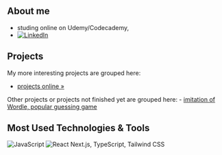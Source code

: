 ## About me
- studing online on Udemy/Codecademy, 
- [![LinkedIn][linkedin-shield]][linkedin-url]

## Projects
My more interesting projects are grouped here: 
-  <a href="https://spatulatom.github.io/projects-online/" target="_blank"> projects online »</a>
</b>
Other projects  or projects not finished yet are grouped here:
-  <a href="https://nextjs-wordle-new-york-times-game.vercel.app/ target="_blank""> imitation of Wordle, popular guessing game </a>
   


## Most Used Technologies & Tools
![JavaScript](https://img.shields.io/badge/-JavaScript-black?style=flat-square&logo=javascript)
![React](https://img.shields.io/badge/-React-black?style=flat-square&logo=react)
Next.js, TypeScript, Tailwind CSS


<!-- MARKDOWN LINKS & IMAGES -->

[linkedin-shield]: https://img.shields.io/badge/-LinkedIn-black.svg?style=for-the-badge&logo=linkedin&colorB=555
[linkedin-url]: https://www.linkedin.com/in/tomasz-s-069249244/
